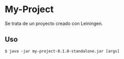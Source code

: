 # My-Project

Se trata de un proyecto creado con Leiningen.


## Uso


    $ java -jar my-project-0.1.0-standalone.jar [args]




